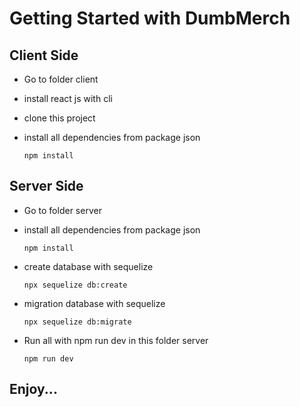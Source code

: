 # Getting Started with DumbMerch


## Client Side

- Go to folder client

- install react js with cli 

- clone this project

- install all dependencies from package json

  ```
  npm install
  ```

## Server Side

- Go to folder server

- install all dependencies from package json

  ```
  npm install
  ```

- create database with sequelize

  ```
  npx sequelize db:create   
  ```

- migration database with sequelize

  ```
  npx sequelize db:migrate
  ```

- Run all with npm run dev in this folder server

  ```
  npm run dev   
  ```

## Enjoy...
